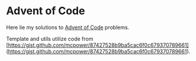 # Advent of Code

Here lie my solutions to [Advent of Code](https://adventofcode.com/) problems.

Template and utils utilize code from [https://gist.github.com/mcpower/87427528b9ba5cac6f0c679370789661] (https://gist.github.com/mcpower/87427528b9ba5cac6f0c679370789661).
